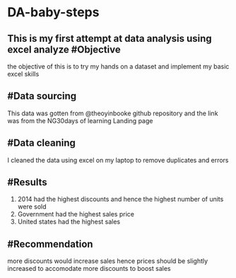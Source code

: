 # DA-baby-steps
This is my first attempt at data analysis using excel analyze
#Objective
------
the objective of this is to try my hands on a dataset and implement my basic excel skills


#Data sourcing
-------
This data was gotten from @theoyinbooke github repository and the link was from the NG30days of learning Landing page


#Data cleaning
--------
I cleaned the data using excel on my laptop to remove duplicates and errors



#Results
------
1. 2014 had the highest discounts and hence the highest number of units were sold
2. Government had the highest sales price
3. United states had the highest sales


#Recommendation
--------
more discounts would increase sales hence prices should be slightly increased to accomodate more discounts to boost sales
